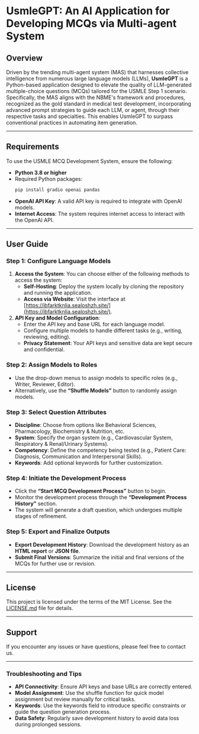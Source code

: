 # UsmleGPT: An AI Application for Developing MCQs via Multi-agent System

## Overview

Driven by the trending multi-agent system (MAS) that harnesses collective intelligence from numerous large language models (LLMs), **UsmleGPT** is a Python-based application designed to elevate the quality of LLM-generated multiple-choice questions (MCQs) tailored for the USMLE Step 1 scenario. Specifically, the MAS aligns with the NBME's framework and procedures, recognized as the gold standard in medical test development, incorporating advanced prompt strategies to guide each LLM, or agent, through their respective tasks and specialties. This enables UsmleGPT to surpass conventional practices in automating item generation.

---

## Requirements

To use the USMLE MCQ Development System, ensure the following:

- **Python 3.8 or higher**
- Required Python packages:
  ```bash
  pip install gradio openai pandas
- **OpenAI API Key**: A valid API key is required to integrate with OpenAI models.
- **Internet Access**: The system requires internet access to interact with the OpenAI API.

---

## User Guide

### Step 1: Configure Language Models
1. **Access the System**: You can choose either of the following methods to access the system:
   - **Self-Hosting**: Deploy the system locally by cloning the repository and running the application.
   - **Access via Website**: Visit the interface at [https://ibfarktknlia.sealoshzh.site/](https://ibfarktknlia.sealoshzh.site/).
3. **API Key and Model Configuration**:
   - Enter the API key and base URL for each language model.
   - Configure multiple models to handle different tasks (e.g., writing, reviewing, editing).
   - **Privacy Statement**: Your API keys and sensitive data are kept secure and confidential.

### Step 2: Assign Models to Roles
- Use the drop-down menus to assign models to specific roles (e.g., Writer, Reviewer, Editor).
- Alternatively, use the **“Shuffle Models”** button to randomly assign models.

### Step 3: Select Question Attributes
- **Discipline**: Choose from options like Behavioral Sciences, Pharmacology, Biochemistry & Nutrition, etc.
- **System**: Specify the organ system (e.g., Cardiovascular System, Respiratory & Renal/Urinary Systems).
- **Competency**: Define the competency being tested (e.g., Patient Care: Diagnosis, Communication and Interpersonal Skills).
- **Keywords**: Add optional keywords for further customization.

### Step 4: Initiate the Development Process
- Click the **“Start MCQ Development Process”** button to begin.
- Monitor the development process through the **“Development Process History”** section.
- The system will generate a draft question, which undergoes multiple stages of refinement.

### Step 5: Export and Finalize Outputs
- **Export Development History**: Download the development history as an **HTML report** or **JSON file**.
- **Submit Final Versions**: Summarize the initial and final versions of the MCQs for further use or revision.

---

## License

This project is licensed under the terms of the MIT License. See the [LICENSE.md](LICENSE.md) file for details.

---

## Support

If you encounter any issues or have questions, please feel free to contact us.

---

### Troubleshooting and Tips
- **API Connectivity**: Ensure API keys and base URLs are correctly entered.
- **Model Assignment**: Use the shuffle function for quick model assignment but review manually for critical tasks.
- **Keywords**: Use the keywords field to introduce specific constraints or guide the question generation process.
- **Data Safety**: Regularly save development history to avoid data loss during prolonged sessions.



